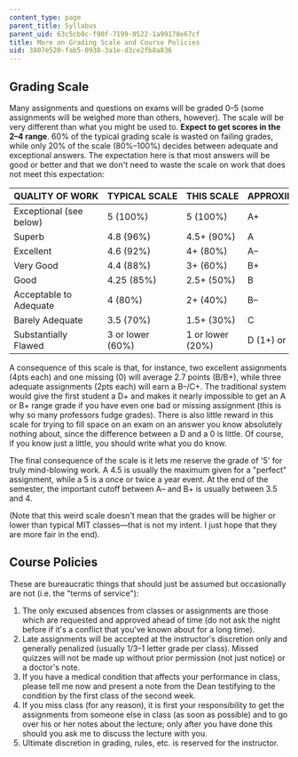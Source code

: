 ```yaml
---
content_type: page
parent_title: Syllabus
parent_uid: 63c5cb0c-f90f-7199-0522-1a99178e67cf
title: More on Grading Scale and Course Policies
uid: 3807e520-fab5-0938-3a1e-d3ce2fb8a836
---
```


Grading Scale
-------------

Many assignments and questions on exams will be graded 0–5 (some assignments will be weighed more than others, however). The scale will be very different than what you might be used to. **Expect to get scores in the 2–4 range**. 60% of the typical grading scale is wasted on failing grades, while only 20% of the scale (80%–100%) decides between adequate and exceptional answers. The expectation here is that most answers will be good or better and that we don't need to waste the scale on work that does not meet this expectation:

| QUALITY OF WORK | TYPICAL SCALE | THIS SCALE | APPROXIMATE GRADE |
| --- | --- | --- | --- |
| Exceptional (see below) | 5 (100%) | 5 (100%) | A+ |
| Superb | 4.8 (96%) | 4.5+ (90%) | A |
| Excellent | 4.6 (92%) | 4+ (80%) | A– |
| Very Good | 4.4 (88%) | 3+ (60%) | B+ |
| Good | 4.25 (85%) | 2.5+ (50%) | B |
| Acceptable to Adequate | 4 (80%) | 2+ (40%) | B– |
| Barely Adequate | 3.5 (70%) | 1.5+ (30%) | C |
| Substantially Flawed | 3 or lower (60%) | 1 or lower (20%) | D (1+) or F (0–1) 

A consequence of this scale is that, for instance, two excellent assignments (4pts each) and one missing (0) will average 2.7 points (B/B+), while three adequate assignments (2pts each) will earn a B–/C+. The traditional system would give the first student a D+ and makes it nearly impossible to get an A or B+ range grade if you have even one bad or missing assignment (this is why so many professors fudge grades). There is also little reward in this scale for trying to fill space on an exam on an answer you know absolutely nothing about, since the difference between a D and a 0 is little. Of course, if you know just a little, you should write what you do know.

The final consequence of the scale is it lets me reserve the grade of '5' for truly mind-blowing work. A 4.5 is usually the maximum given for a "perfect" assignment, while a 5 is a once or twice a year event. At the end of the semester, the important cutoff between A– and B+ is usually between 3.5 and 4.

(Note that this weird scale doesn't mean that the grades will be higher or lower than typical MIT classes—that is not my intent. I just hope that they are more fair in the end).

Course Policies
---------------

These are bureaucratic things that should just be assumed but occasionally are not (i.e. the "terms of service"):

1.  The only excused absences from classes or assignments are those which are requested and approved ahead of time (do not ask the night before if it's a conflict that you've known about for a long time).
2.  Late assignments will be accepted at the instructor's discretion only and generally penalized (usually 1/3–1 letter grade per class). Missed quizzes will not be made up without prior permission (not just notice) or a doctor's note.
3.  If you have a medical condition that affects your performance in class, please tell me now and present a note from the Dean testifying to the condition by the first class of the second week.
4.  If you miss class (for any reason), it is first your responsibility to get the assignments from someone else in class (as soon as possible) and to go over his or her notes about the lecture; only after you have done this should you ask me to discuss the lecture with you.
5.  Ultimate discretion in grading, rules, etc. is reserved for the instructor.